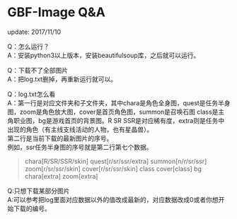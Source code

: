 GBF-Image Q&A
========================
update: 2017/11/10

Q：怎么运行？  
A：安装python3以上版本，安装beautifulsoup库，之后就可以运行。

Q：下载不了全部图片  
A：把log.txt删掉，再重新运行就可以。

Q：log.txt怎么看  
A：第一行是对应文件夹和子文件夹，其中chara是角色全身图，quest是任务半身图，zoom是角色放大图，cover是首页角色图，summon是召唤石图 class是主角职业图，bg是游戏首页的背景图。R SR SSR是对应稀有度，extra则是任务中出现的角色（有主线支线活动的人物，也有星晶兽）。  
第二行是当前下载的最新图片的序号。  
例如，ssr任务半身图的序号就是第二行第七个数据。
>chara[R/SR/SSR/skin] quest[r/sr/ssr/extra] summon[n/r/sr/ssr] zoom[r/sr/ssr/skin] cover[r/sr/ssr/skin] class cover[class] bg chara[extra] zoom[extra]

Q:只想下载某部分图片  
A:可以参考把log里面对应数据以外的值改成最新的，对应数据改成0或者你想开始下载的编号。

